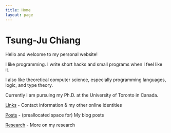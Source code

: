 ```yaml
---
title: Home
layout: page
---
```


# Tsung-Ju Chiang

Hello and welcome to my personal website!

I like programming.
I write short hacks and small programs when I feel like it.

I also like theoretical computer science,
especially programming languages, logic, and type theory.

Currently I am pursuing my Ph.D. at the University of Toronto in Canada.

[Links](/links/) - Contact information & my other online identities

[Posts](/posts/) - (preallocated space for) My blog posts

[Research](/research/) - More on my research
